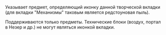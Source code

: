 Указывает предмет, определяющий иконку данной творческой вкладки (для вкладки "Механизмы" таковым является редстоуновая пыль).

Поддерживаются только предметы. Технические блоки (воздух, портал в Незер и др.) не могут являться иконкой вкладки.